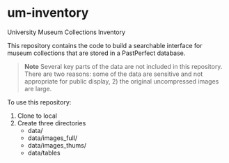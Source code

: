 # um-inventory
University Museum Collections Inventory

This repository contains the code to build a searchable interface for museum collections that are stored in a PastPerfect database.

> **Note**
> Several key parts of the data are not included in this repository. There are two reasons: some of the data are sensitive and not appropriate for public display, 2) the original uncompressed images are large.

To use this repository:
1. Clone to local
2. Create three directories
   - data/
   - data/images_full/
   - data/images_thums/
   - data/tables
